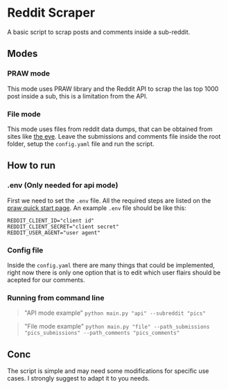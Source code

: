 # Reddit Scraper
A basic script to scrap posts and comments inside a sub-reddit.

## Modes

### PRAW mode
This mode uses PRAW library and the Reddit API to scrap the las top 1000 post inside a sub, this is a limitation from the API.

### File mode
This mode uses files from reddit data dumps, that can be obtained from sites like [the eye](https://the-eye.eu/). Leave the submissions and comments file inside the root folder, setup the `config.yaml` file and run the script.

## How to run
### .env (Only needed for api mode)
First we need to set the `.env` file.
All the required steps are listed on the [praw quick start page](https://praw.readthedocs.io/en/stable/getting_started/quick_start.html).
An example `.env` file should be like this:

```
REDDIT_CLIENT_ID="client id"
REDDIT_CLIENT_SECRET="client secret"
REDDIT_USER_AGENT="user agent"
```

### Config file

Inside the `config.yaml` there are many things that could be implemented, right now there is only one option that is to edit which user flairs should be acepted for our comments.

### Running from command line
> "API mode example"
`python main.py "api" --subreddit "pics"`

> "File mode example"
`python main.py "file" --path_submissions "pics_submissions" --path_comments "pics_comments"`

## Conc
The script is simple and may need some modifications for specific use cases. I strongly suggest to adapt it to you needs.

